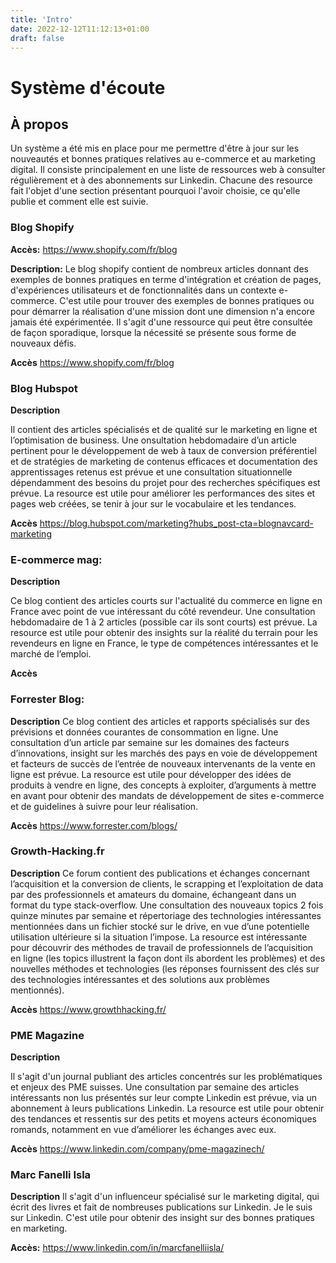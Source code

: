 ```yaml
---
title: 'Intro'
date: 2022-12-12T11:12:13+01:00
draft: false
---
```


# Système d'écoute

## À propos

Un système a été mis en place pour me permettre d'être à jour sur les nouveautés et bonnes pratiques relatives au e-commerce et au marketing digital. Il consiste principalement en une liste de ressources web à consulter régulièrement et à des abonnements sur Linkedin. Chacune des resource fait l'objet d'une section présentant pourquoi l'avoir choisie, ce qu'elle publie et comment elle est suivie.

### Blog Shopify

**Accès:**
https://www.shopify.com/fr/blog

**Description:**
Le blog shopify contient de nombreux articles donnant des exemples de bonnes pratiques en terme d'intégration et création de pages, d'expériences utilisateurs et de fonctionnalités dans un contexte e-commerce.
C'est utile pour trouver des exemples de bonnes pratiques ou pour démarrer la réalisation d'une mission dont une dimension n'a encore jamais été expérimentée.
Il s'agit d'une ressource qui peut être consultée de façon sporadique, lorsque la nécessité se présente sous forme de nouveaux défis.

**Accès**
https://www.shopify.com/fr/blog

### Blog Hubspot

**Description**

Il contient des articles spécialisés et de qualité sur le marketing en ligne et l’optimisation de business.
Une onsultation hebdomadaire d’un article pertinent pour le développement de web à taux de conversion préférentiel et de stratégies de marketing de contenus efficaces et documentation des apprentissages retenus est prévue et une consultation situationnelle dépendamment des besoins du projet pour des recherches spécifiques est prévue.
La resource est utile pour améliorer les performances des sites et pages web créées, se tenir à jour sur le vocabulaire et les tendances.

**Accès**
https://blog.hubspot.com/marketing?hubs_post-cta=blognavcard-marketing

### E-commerce mag:

**Description**

Ce blog contient des articles courts sur l'actualité du commerce en ligne en France avec point de vue intéressant du côté revendeur.
Une consultation hebdomadaire de 1 à 2 articles (possible car ils sont courts) est prévue.
La resource est utile pour obtenir des insights sur la réalité du terrain pour les revendeurs en ligne en France, le type de compétences intéressantes et le marché de l’emploi.

**Accès**

### Forrester Blog:

**Description**
Ce blog contient des articles et rapports spécialisés sur des prévisions et données courantes de consommation en ligne.
Une consultation d’un article par semaine sur les domaines des facteurs d’innovations, insight sur les marchés des pays en voie de développement et facteurs de succès de l’entrée de nouveaux intervenants de la vente en ligne est prévue.
La resource est utile pour développer des idées de produits à vendre en ligne, des concepts à exploiter, d’arguments à mettre en avant pour obtenir des mandats de développement de sites e-commerce et de guidelines à suivre pour leur réalisation.

**Accès**
https://www.forrester.com/blogs/

### Growth-Hacking.fr

**Description**
Ce forum contient des publications et échanges concernant l’acquisition et la conversion de clients, le scrapping et l’exploitation de data par des professionnels et amateurs du domaine, échangeant dans un format du type stack-overflow.
Une consultation des nouveaux topics 2 fois quinze minutes par semaine et répertoriage des technologies intéressantes mentionnées dans un fichier stocké sur le drive, en vue d’une potentielle utilisation ultérieure si la situation l’impose.
La resource est intéressante pour découvrir des méthodes de travail de professionnels de l’acquisition en ligne (les topics illustrent la façon dont ils abordent les problèmes) et des nouvelles méthodes et technologies (les réponses fournissent des clés sur des technologies intéressantes et des solutions aux problèmes mentionnés).

**Accès**
https://www.growthhacking.fr/

### PME Magazine

**Description**

Il s'agit d'un journal publiant des articles concentrés sur les problématiques et enjeux des PME suisses.
Une consultation par semaine des articles intéressants non lus présentés sur leur compte Linkedin est prévue, via un abonnement à leurs publications Linkedin.
La resource est utile pour obtenir des tendances et ressentis sur des petits et moyens acteurs économiques romands, notamment en vue d’améliorer les échanges avec eux.

**Accès**
https://www.linkedin.com/company/pme-magazinech/

### Marc Fanelli Isla

**Description**
Il s'agit d'un influenceur spécialisé sur le marketing digital, qui écrit des livres et fait de nombreuses publications sur Linkedin. Je le suis sur Linkedin. C'est utile pour obtenir des insight sur des bonnes pratiques en marketing.

**Accès:**
https://www.linkedin.com/in/marcfanelliisla/
